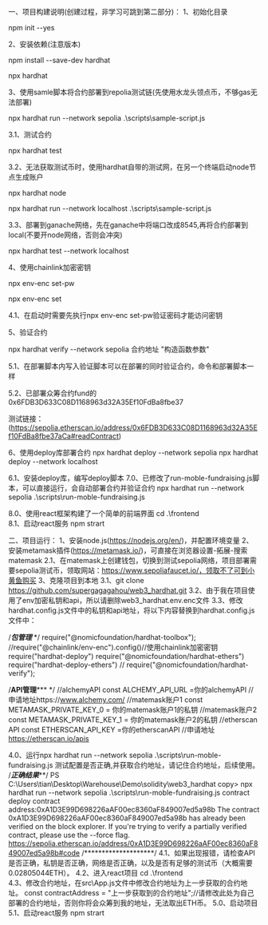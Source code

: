 一、项目构建说明(创建过程，非学习可跳到第二部分)：
1、初始化目录

npm init --yes

2、安装依赖(注意版本)

npm install --save-dev hardhat

npx hardhat

3、使用samle脚本将合约部署到repolia测试链(先使用水龙头领点币，不够gas无法部署)

npx hardhat run --network sepolia .\scripts\sample-script.js

3.1、测试合约

npx hardhat test

3.2、无法获取测试币时，使用hardhat自带的测试网，在另一个终端启动node节点生成账户

npx hardhat node

npx hardhat run --network localhost .\scripts\sample-script.js

3.3、部署到ganache网络，先在ganache中将端口改成8545,再将合约部署到local(不要开node网络，否则会冲突)

npx hardhat test --network localhost

4、使用chainlink加密密钥

npx env-enc set-pw

npx env-enc set

4.1、在启动时需要先执行npx env-enc set-pw验证密码才能访问密钥

5、验证合约

npx hardhat verify --network sepolia 合约地址 "构造函数参数"

5.1、在部署脚本内写入验证脚本可以在部署的同时验证合约，命令和部署脚本一样

5.2、已部署众筹合约fund的0x6FDB3D633C08D1168963d32A35Ef10FdBa8fbe37

测试链接：(https://sepolia.etherscan.io/address/0x6FDB3D633C08D1168963d32A35Ef10FdBa8fbe37aCa#readContract)

6、使用deploy库部署合约
npx hardhat deploy --network sepolia
npx hardhat deploy --network localhost

6.1、安装deploy库，编写deploy脚本
7.0、已修改了run-moble-fundraising.js脚本，可以直接运行，会自动部署合约并验证合约
npx hardhat run --network sepolia .\scripts\run-moble-fundraising.js

8.0、使用react框架构建了一个简单的前端界面
cd .\frontend\
8.1、启动react服务
npm strart


二、项目运行：
1、安装node.js(https://nodejs.org/en/)，并配置环境变量
2、安装metamask插件(https://metamask.io/)，可直接在浏览器设置-拓展-搜索matemask
2.1、在matemask上创建钱包，切换到测试sepolia网络，项目部署需要sepolia测试币，领取网站：https://www.sepoliafaucet.io/，领取不了可到小黄鱼购买
3、克隆项目到本地
3.1、git clone https://github.com/supergagagahou/web3_hardhat.git
3.2、由于我在项目使用了env加密私钥和api，所以请删除web3_hardhat\.env.enc文件
3.3、修改hardhat.config.js文件中的私钥和api地址，将以下内容替换到hardhat.config.js文件中：

/*****************包管理***************** */
require("@nomicfoundation/hardhat-toolbox");
//require("@chainlink/env-enc").config()//使用chainlink加密密钥
require("hardhat-deploy")
require("@nomicfoundation/hardhat-ethers")
require("hardhat-deploy-ethers")
// require("@nomicfoundation/hardhat-verify");


/********************API管理*********************** */
//alchemyAPI
const ALCHEMY_API_URL =你的alchemyAPI   //申请地址https://www.alchemy.com/
//matemask账户1
const METAMASK_PRIVATE_KEY_0 = 你的matemask账户1的私钥
//matemask账户2
const METAMASK_PRIVATE_KEY_1 = 你的matemask账户2的私钥
//etherscan API
const ETHERSCAN_API_KEY =你的etherscanAPI   //申请地址 https://etherscan.io/apis

4.0、运行npx hardhat run --network sepolia .\scripts\run-moble-fundraising.js 测试配置是否正确,并获取合约地址，请记住合约地址，后续使用。
/*******正确结果*********/
    PS C:\Users\tian\Desktop\Warehouse\Demo\solidity\web3_hardhat copy> npx hardhat run --network sepolia .\scripts\run-moble-fundraising.js
    contract deploy
    contract address:0xA1D3E99D698226aAF00ec8360aF849007ed5a98b
    The contract 0xA1D3E99D698226aAF00ec8360aF849007ed5a98b has already been verified on the block explorer. If you're trying to verify a partially verified contract, please use the --force flag.
    https://sepolia.etherscan.io/address/0xA1D3E99D698226aAF00ec8360aF849007ed5a98b#code
/********************/
4.1、如果出现报错，请检查API是否正确，私钥是否正确，网络是否正确，以及是否有足够的测试币（大概需要0.02805044ETH）。
4.2、进入react项目
cd .\frontend\
4.3、修改合约地址，在src\App.js文件中修改合约地址为上一步获取的合约地址。
const contractAddress = "上一步获取到的合约地址";//请修改此处为自己部署的合约地址，否则你将会众筹到我的地址，无法取出ETH币。
5.0、启动项目
5.1、启动react服务
npm strart
